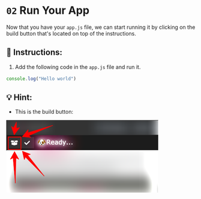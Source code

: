 # `02` Run Your App

Now that you have your `app.js` file, we can start running it by clicking on the build button that's located on top of the instructions.

## 📝 Instructions:

1. Add the following code in the `app.js` file and run it.

```js
console.log("Hello world")
```

## 💡 Hint:

+ This is the build button:

![build-button](../../assets/build.png?raw=true)
